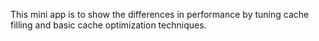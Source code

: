 This mini app is to show the differences in performance by tuning cache filling and basic cache optimization techniques.
